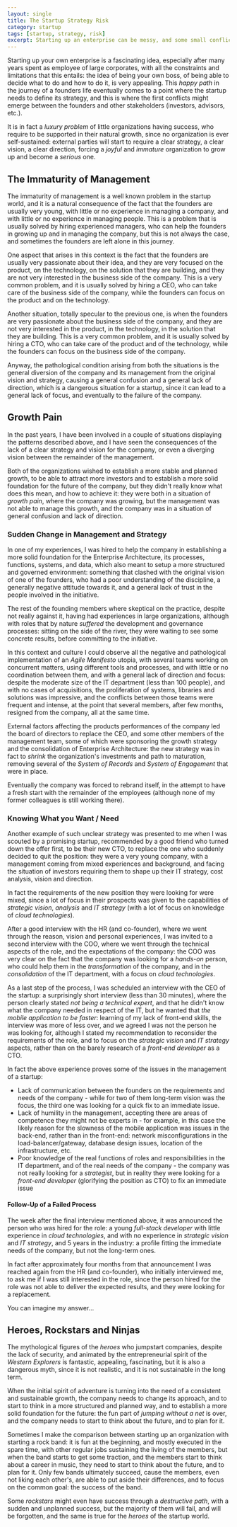 ```yaml
---
layout: single
title: The Startup Strategy Risk
category: startup
tags: [startup, strategy, risk]
excerpt: Starting up an enterprise can be messy, and some small conflicts might emerge between the founders. The startup strategy and vision is one of them.
---
```


Starting up your own enterprise is a fascinating idea, especially after many years spent as employee of large corporates, with all the constraints and limitations that this entails: the idea of being your own boss, of being able to decide what to do and how to do it, is very appealing. This _happy path_ in the journey of a founders life eventually comes to a point where the startup needs to define its strategy, and this is where the first conflicts might emerge between the founders and other stakeholders (investors, advisors, etc.).

It is in fact a _luxury problem_ of little organizations having success, who require to be supported in their natural growth, since no organization is ever self-sustained: external parties will start to require a clear strategy, a clear vision, a clear direction, forcing a _joyful_ and _immature_ organization to grow up and become a _serious_ one.

## The Immaturity of Management

The immaturity of management is a well known problem in the startup world, and it is a natural consequence of the fact that the founders are usually very young, with little or no experience in managing a company, and with little or no experience in managing people. This is a problem that is usually solved by hiring experienced managers, who can help the founders in growing up and in managing the company, but this is not always the case, and sometimes the founders are left alone in this journey.

One aspect that arises in this context is the fact that the founders are usually very passionate about their idea, and they are very focused on the product, on the technology, on the solution that they are building, and they are not very interested in the business side of the company. This is a very common problem, and it is usually solved by hiring a CEO, who can take care of the business side of the company, while the founders can focus on the product and on the technology.

Another situation, totally specular to the previous one, is when the founders are very passionate about the business side of the company, and they are not very interested in the product, in the technology, in the solution that they are building. This is a very common problem, and it is usually solved by hiring a CTO, who can take care of the product and of the technology, while the founders can focus on the business side of the company.

Anyway, the pathological condition arising from both the situations is the general diversion of the company and its management from the original vision and strategy, causing a general confusion and a general lack of direction, which is a dangerous situation for a startup, since it can lead to a general lack of focus, and eventually to the failure of the company.

## Growth Pain

In the past years, I have been involved in a couple of situations displaying the patterns described above, and I have seen the consequences of the lack of a clear strategy and vision for the company, or even a diverging vision between the remainder of the management.

Both of the organizations wished to establish a more stable and planned growth, to be able to attract more investors and to establish a more solid foundation for the future of the company, but they didn't really know what does this mean, and how to achieve it: they were both in a situation of _growth pain_, where the company was growing, but the management was not able to manage this growth, and the company was in a situation of general confusion and lack of direction.

### Sudden Change in Management and Strategy

In one of my experiences, I was hired to help the company in establishing a more solid foundation for the Enterprise Architecture, its processes, functions, systems, and data, which also meant to setup a more structured and governed environment: something that clashed with the original vision of one of the founders, who had a poor understanding of the discipline, a generally negative attitude towards it, and a general lack of trust in the people involved in the initiative.

The rest of the founding members where skeptical on the practice, despite not really against it, having had experiences in large organizations, although with roles that by nature _suffered_ the development and governance processes: sitting on the side of the river, they were waiting to see some concrete results, before committing to the initiative.

In this context and culture I could observe all the negative and pathological implementation of an _Agile Manifesto_ utopia, with several teams working on concurrent matters, using different tools and processes, and with little or no coordination between them, and with a general lack of direction and focus: despite the moderate size of the IT department (less than 100 people), and with no cases of acquisitions, the proliferation of systems, libraries and solutions was impressive, and the conflicts between those teams were frequent and intense, at the point that several members, after few months, resigned from the company, all at the same time.

External factors affecting the products performances of the company led the board of directors to replace the CEO, and some other members of the management team, some of which were sponsoring the growth strategy and the consolidation of Enterprise Architecture: the new strategy was in fact to _shrink_ the organization's investments and path to maturation, removing several of the _System of Records_ and _System of Engagement_ that were in place.

Eventually the company was forced to rebrand itself, in the attempt to have a fresh start with the remainder of the employees (although none of my former colleagues is still working there).

### Knowing What you Want / Need

Another example of such unclear strategy was presented to me when I was scouted by a promising startup, recommended by a good friend who turned down the offer first, to be their new CTO, to replace the one who suddenly decided to quit the position: they were a very young company, with a management coming from mixed experiences and background, and facing the situation of investors requiring them to shape up their IT strategy, cost analysis, vision and direction.

In fact the requirements of the new position they were looking for were mixed, since a lot of focus in their prospects was given to the capabilities of _strategic vision_, _analysis_ and _IT strategy_ (with a lot of focus on knowledge of _cloud technologies_).

After a good interview with the HR (and co-founder), where we went through the reason, vision and personal experiences, I was invited to a second interview with the COO, where we went through the technical aspects of the role, and the expectations of the company: the COO was very clear on the fact that the company was looking for a _hands-on_ person, who could help them in the _transformation_ of the company, and in the _consolidation_ of the IT department, with a focus on _cloud technologies_.

As a last step of the process, I was scheduled an interview with the CEO of the startup: a surprisingly short interview (less than 30 minutes), where the person clearly stated _not being a technical expert_, and that he didn't know what the company needed in respect of the IT, but he wanted that _the mobile application to be faster_: learning of my lack of front-end skills, the interview was more of less over, and we agreed I was not the person he was looking for, although I stated my recommendation to reconsider the requirements of the role, and to focus on the _strategic vision_ and _IT strategy_ aspects, rather than on the barely research of a _front-end developer_ as a CTO.

In fact the above experience proves some of the issues in the management of a startup:

* Lack of communication between the founders on the requirements and needs of the company - while for two of them long-term vision was the focus, the third one was looking for a quick fix to an immediate issue.
* Lack of humility in the management, accepting there are areas of competence they might not be experts in - for example, in this case the likely reason for the slowness of the mobile application was issues in the back-end, rather than in the front-end: network misconfigurations in the load-balancer/gateway, database design issues, location of the infrastructure, etc.
* Poor knowledge of the real functions of roles and responsibilities in the IT department, and of the real needs of the company - the company was not really looking for a _strategist_, but in reality they were looking for a _front-end developer_ (glorifying the position as CTO) to fix an immediate issue

#### Follow-Up of a Failed Process

The week after the final interview mentioned above, it was announced the person who was hired for the role: a young _full-stack developer_ with little experience in _cloud technologies_, and with no experience in _strategic vision_ and _IT strategy_, and 5 years in the industry: a profile fitting the immediate needs of the company, but not the long-term ones.

In fact after approximately four months from that announcement I was reached again from the HR (and co-founder), who initially interviewed me, to ask me if I was still interested in the role, since the person hired for the role was not able to deliver the expected results, and they were looking for a replacement.

You can imagine my answer...

## Heroes, Rockstars and Ninjas

The mythological figures of the _heroes_ who jumpstart companies, despite the lack of security, and animated by the entrepreneurial spirit of the _Western Explorers_ is fantastic, appealing, fascinating, but it is also a dangerous myth, since it is not realistic, and it is not sustainable in the long term.

When the initial spirit of adventure is turning into the need of a consistent and sustainable growth, the company needs to change its approach, and to start to think in a more structured and planned way, and to establish a more solid foundation for the future: the fun part of _jumping without a net_ is over, and the company needs to start to think about the future, and to plan for it.

Sometimes I make the comparison between starting up an organization with starting a rock band: it is fun at the beginning, and mostly executed in the spare time, with other regular jobs sustaining the living of the members, but when the band starts to get some traction, and the members start to think about a career in music, they need to start to think about the future, and to plan for it. Only few bands ultimately succeed, cause the members, even not liking each other's, are able to put aside their differences, and to focus on the common goal: the success of the band.

Some _rockstars_ might even have success through a _destructive path_, with a sudden and unplanned success, but the majority of them will fail, and will be forgotten, and the same is true for the _heroes_ of the startup world.
